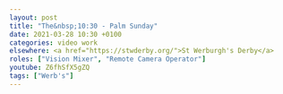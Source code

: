 ```yaml
---
layout: post
title: "The&nbsp;10:30 - Palm Sunday"
date: 2021-03-28 10:30 +0100
categories: video work
elsewhere: <a href="https://stwderby.org/">St Werburgh's Derby</a>
roles: ["Vision Mixer", "Remote Camera Operator"]
youtube: Z6fhSfX5gZQ
tags: ["Werb's"]
---
```

